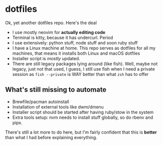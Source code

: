 # dotfiles

Ok, yet another dotfiles repo. Here's the deal

- I use mostly neovim for **actually editing code**
- Terminal is kitty, because it has undercurl. Period
- I use extensively: python stuff, node stuff and soon ruby stuff
- I have a Linux machine at home. This repo serves as dotfiles for all my
machines, that means it installs both Linux and macOS dotfiles
- Installer script is *mostly* updated.
- There are still legacy packages lying around (like fish). Well, maybe not
legacy, just not that used, I guess, I still use fish when I need a private
session as `fish --private` is WAY better than what `zsh` has to offer

## What's still missing to automate

- Brewfile/pacman autoinstall
- Installation of external tools like dwm/dmenu
- Installer script should be started after having ruby/stow in the system
- Extra tools setup: nvm needs to install stuff globally, so do rbenv and pipx.

There's still a lot more to do here, but I'm fairly confident that this is
**better** than what I had before explaining everything.
